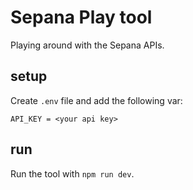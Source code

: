 # Sepana Play tool
Playing around with the Sepana APIs. 

## setup
Create `.env` file and add the following var:
```
API_KEY = <your api key>
```

## run
Run the tool with `npm run dev`.
